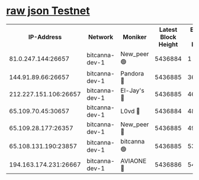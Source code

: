 [raw json Testnet](https://rpc-check.bcat.stavr.tech/bcat/rpc-bcat-result.json)
=


<table><tr><th>IP-Address</th><th>Network</th><th>Moniker</th><th>Latest Block Height</th><th>Earliest Block Height</th><th>Catching Up</th><th>Tx Index</th><th>Voting Power</th><th>Scan Time</th></tr><tr><td>81.0.247.144:26657</td><td>bitcanna-dev-1</td><td>New_peer 🟢</td><td>5436884</td><td>1</td><td>False</td><td>on</td><td>0</td><td>2023-12-10T02:55:10.131484955UTC</td></tr><tr><td>144.91.89.66:26657</td><td>bitcanna-dev-1</td><td>Pandora 🔴</td><td>5436885</td><td>3675711</td><td>False</td><td>on</td><td>2096387</td><td>2023-12-10T02:55:19.929709067UTC</td></tr><tr><td>212.227.151.106:26657</td><td>bitcanna-dev-1</td><td>El-Jay's 🔴</td><td>5436885</td><td>4670391</td><td>False</td><td>on</td><td>2240570</td><td>2023-12-10T02:55:16.851253386UTC</td></tr><tr><td>65.109.70.45:30657</td><td>bitcanna-dev-1</td><td>L0vd 🔴</td><td>5436884</td><td>4828155</td><td>False</td><td>on</td><td>7920</td><td>2023-12-10T02:55:10.474708988UTC</td></tr><tr><td>65.109.28.177:26357</td><td>bitcanna-dev-1</td><td>New_peer 🔴</td><td>5436885</td><td>4952911</td><td>False</td><td>on</td><td>2237067</td><td>2023-12-10T02:55:17.199877990UTC</td></tr><tr><td>65.108.131.190:23857</td><td>bitcanna-dev-1</td><td>bitcanna 🟢</td><td>5436885</td><td>5336885</td><td>False</td><td>off</td><td>0</td><td>2023-12-10T02:55:17.514409470UTC</td></tr><tr><td>194.163.174.231:26667</td><td>bitcanna-dev-1</td><td>AVIAONE 🔴</td><td>5436886</td><td>5434401</td><td>False</td><td>on</td><td>1949865</td><td>2023-12-10T02:55:22.345053879UTC</td></tr></table>